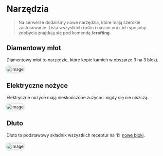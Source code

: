 <style>
img:not(.medium-zoom-image--opened):not(.navbar-link-icon) {
    max-width: 750px; /* Maksymalna szerokość */
    max-height: 500px; /* Maksymalna wysokość */
    width: auto; /* Automatyczna szerokość */
    height: auto; /* Automatyczna wysokość */
    object-fit: contain; /* Dopasowanie bez przycinania */
    margin: 0 8px 4px 0;
    box-shadow: 0 0 6px 4px rgba(0, 0, 0, .1);
    border-radius: 10px;
}
</style>

# Narzędzia

> Na serwerze dodaliśmy nowe narzędzia, które mają szerokie zastosowanie. Lista wszystkich roślin i nasion oraz ich sposoby zdobycia znajdują się pod komendą **/crafting**.

## Diamentowy młot

Diamentowy młot to narzędzie, które kopie kamień w obszarze 3 na 3 bloki.

![image](/pages/images/tools/tools-1.gif)

## Elektryczne nożyce

Elektryczne nożyce mają nieskończone zużycie i nigdy się nie niszczą.

![image](/pages/images/tools/tools-2.webp)

## Dłuto

Dłuto to podstawowy składnik wszystkich receptur na 🏗️ [nowe bloki](/blocks).

![image](/pages/images/tools/tools-3.webp)

